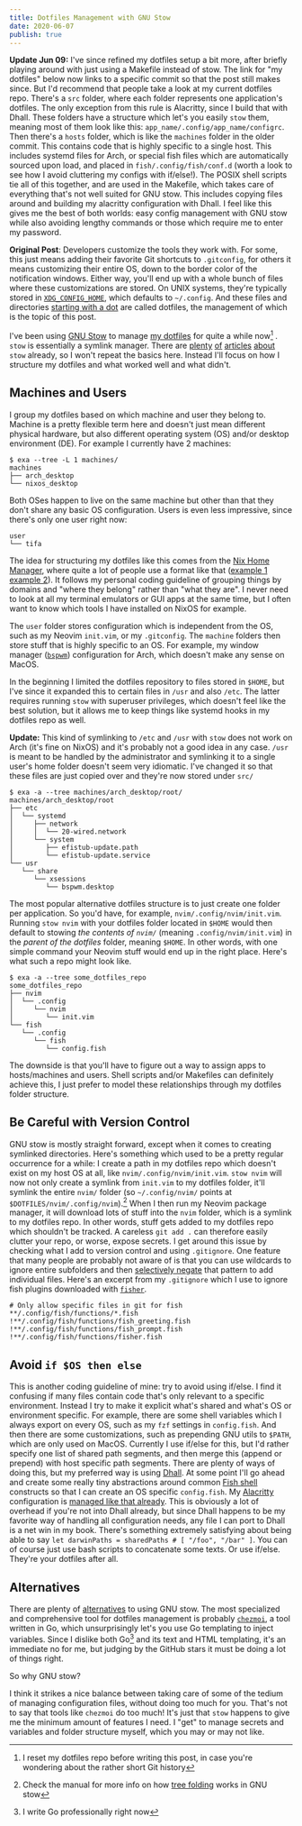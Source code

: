 ```yaml
---
title: Dotfiles Management with GNU Stow
date: 2020-06-07
publish: true
---
```


**Update Jun 09:** I've since refined my dotfiles setup a bit more, after briefly playing around with just using a Makefile instead of stow. The link for "my dotfiles" below now links to a specific commit so that the post still makes since. But I'd recommend that people take a look at my current dotfiles repo. There's a `src` folder, where each folder represents one application's dotfiles. The only exception from this rule is Alacritty, since I build that with Dhall. These folders have a structure which let's you easily `stow` them, meaning most of them look like this: `app_name/.config/app_name/configrc`. Then there's a `hosts` folder, which is like the `machines` folder in the older commit. This contains code that is highly specific to a single host. This includes systemd files for Arch, or special fish files which are automatically sourced upon load, and placed in `fish/.config/fish/conf.d` (worth a look to see how I avoid cluttering my configs with if/else!). The POSIX shell scripts tie all of this together, and are used in the Makefile, which takes care of everything that's not well suited for GNU stow. This includes copying files around and building my alacritty configuration with Dhall. I feel like this gives me the best of both worlds: easy config management with GNU stow while also avoiding lengthy commands or those which require me to enter my password.

**Original Post**: Developers customize the tools they work with. For some, this just means adding their favorite Git shortcuts to `.gitconfig`, for others it means customizing their entire OS, down to the border color of the notification windows. Either way, you'll end up with a whole bunch of files where these customizations are stored. On UNIX systems, they're typically stored in [`XDG_CONFIG_HOME`](https://specifications.freedesktop.org/basedir-spec/basedir-spec-latest.html), which defaults to `~/.config`. And these files and directories [starting with a dot](https://en.wikipedia.org/wiki/Hidden_file_and_hidden_directory#Unix_and_Unix-like_environments) are called dotfiles, the management of which is the topic of this post.

I've been using [GNU Stow](https://www.gnu.org/software/stow/) to manage [my dotfiles](https://github.com/cideM/dotfiles/tree/4c528c8c1a11b312e3e3a4db257ba2a231e5cfd4) for quite a while now[^1] . `stow` is essentially a symlink manager. There are [plenty](https://writingco.de/blog/how-i-manage-my-dotfiles-using-gnu-stow/) [of](https://alexpearce.me/2016/02/managing-dotfiles-with-stow/) [articles](https://medium.com/@waterkip/managing-my-dotfiles-with-gnu-stow-262d2540a866) [about](https://bastian.rieck.me/blog/posts/2019/dotfiles_stow/) `stow` already, so I won't repeat the basics here. Instead I'll focus on how I structure my dotfiles and what worked well and what didn't.

## Machines and Users

I group my dotfiles based on which machine and user they belong to. Machine is a pretty flexible term here and doesn't just mean different physical hardware, but also different operating system (OS) and/or desktop environment (DE). For example I currently have 2 machines:

```fish
$ exa --tree -L 1 machines/
machines
├── arch_desktop
└── nixos_desktop
```

Both OSes happen to live on the same machine but other than that they don't share any basic OS configuration. Users is even less impressive, since there's only one user right now:

```fish
user
└── tifa
```

The idea for structuring my dotfiles like this comes from the [Nix Home Manager](https://github.com/rycee/home-manager), where quite a lot of people use a format like that ([example 1](https://github.com/Xe/nixos-configs) [example 2](https://git.sr.ht/~vdemeester/home/tree/master/users)). It follows my personal coding guideline of grouping things by domains and "where they belong" rather than "what they are". I never need to look at all my terminal emulators or GUI apps at the same time, but I often want to know which tools I have installed on NixOS for example.

The `user` folder stores configuration which is independent from the OS, such as my Neovim `init.vim`, or my `.gitconfig`. The `machine` folders then store stuff that is highly specific to an OS. For example, my window manager ([`bspwm`](https://github.com/baskerville/bspwm)) configuration for Arch, which doesn't make any sense on MacOS.

In the beginning I limited the dotfiles repository to files stored in `$HOME`, but I've since it expanded this to certain files in `/usr` and also `/etc`. The latter requires running `stow` with superuser privileges, which doesn't feel like the best solution, but it allows me to keep things like systemd hooks in my dotfiles repo as well.

**Update:** This kind of symlinking to `/etc` and `/usr` with `stow` does not work on Arch (it's fine on NixOS) and it's probably not a good idea in any case. `/usr` is meant to be handled by the administrator and symlinking it to a single user's home folder doesn't seem very idiomatic. I've changed it so that these files are just copied over and they're now stored under `src/`

```fish
$ exa -a --tree machines/arch_desktop/root/
machines/arch_desktop/root
├── etc
│  └── systemd
│     ├── network
│     │  └── 20-wired.network
│     └── system
│        ├── efistub-update.path
│        └── efistub-update.service
└── usr
   └── share
      └── xsessions
         └── bspwm.desktop
```

The most popular alternative dotfiles structure is to just create one folder per application. So you'd have, for example, `nvim/.config/nvim/init.vim`. Running `stow nvim` with your dotfiles folder located in `$HOME` would then default to stowing _the contents of `nvim/`_ (meaning `.config/nvim/init.vim`) in the _parent of the dotfiles_ folder, meaning `$HOME`. In other words, with one simple command your Neovim stuff would end up in the right place. Here's what such a repo might look like. 

```fish
$ exa -a --tree some_dotfiles_repo
some_dotfiles_repo
├── nvim
│  └── .config
│     └── nvim
│        └── init.vim
└── fish
   └── .config
      └── fish
         └── config.fish
```

The downside is that you'll have to figure out a way to assign apps to hosts/machines and users. Shell scripts and/or Makefiles can definitely achieve this, I just prefer to model these relationships through my dotfiles folder structure.

## Be Careful with Version Control

GNU stow is mostly straight forward, except when it comes to creating symlinked directories. Here's something which used to be a pretty regular occurrence for a while: I create a path in my dotfiles repo which doesn't exist on my host OS at all, like `nvim/.config/nvim/init.vim`. `stow nvim` will now not only create a symlink from `init.vim` to my dotfiles folder, it'll symlink the entire `nvim/` folder (so `~/.config/nvim/` points at `$DOTFILES/nvim/.config/nvim`).[^3] When I then run my Neovim package manager, it will download lots of stuff into the `nvim` folder, which is a symlink to my dotfiles repo. In other words, stuff gets added to my dotfiles repo which shouldn't be tracked. A careless `git add .` can therefore easily clutter your repo, or worse, expose secrets. I get around this issue by checking what I add to version control and using `.gitignore`. One feature that many people are probably not aware of is that you can use wildcards to ignore entire subfolders and then [selectively negate](https://git-scm.com/docs/gitignore#_pattern_format) that pattern to add individual files. Here's an excerpt from my `.gitignore` which I use to ignore fish plugins downloaded with [`fisher`](https://github.com/jorgebucaran/fisher).

```text
# Only allow specific files in git for fish
**/.config/fish/functions/*.fish
!**/.config/fish/functions/fish_greeting.fish
!**/.config/fish/functions/fish_prompt.fish
!**/.config/fish/functions/fisher.fish
```

## Avoid `if $OS then else`

This is another coding guideline of mine: try to avoid using if/else. I find it confusing if many files contain code that's only relevant to a specific environment. Instead I try to make it explicit what's shared and what's OS or environment specific. For example, there are some shell variables which I always export on every OS, such as my `fzf` settings in `config.fish`. And then there are some customizations, such as prepending GNU utils to `$PATH`, which are only used on MacOS. Currently I use if/else for this, but I'd rather specify one list of shared path segments, and then merge this (append or prepend) with host specific path segments. There are plenty of ways of doing this, but my preferred way is using [Dhall](dhall-lang.org/). At some point I'll go ahead and create some really tiny abstractions around common [Fish shell](fishshell.com/) constructs so that I can create an OS specific `config.fish`. My [Alacritty](https://github.com/alacritty/alacritty) configuration is [managed like that already](https://github.com/cideM/dotfiles/blob/master/src/alacritty/nixos.dhall). This is obviously a lot of overhead if you're not into Dhall already, but since Dhall happens to be my favorite way of handling all configuration needs, any file I can port to Dhall is a net win in my book. There's something extremely satisfying about being able to say `let darwinPaths = sharedPaths # [ "/foo", "/bar" ]`. You can of course just use bash scripts to concatenate some texts. Or use if/else. They're your dotfiles after all.

## Alternatives

There are plenty of [alternatives](https://wiki.archlinux.org/index.php/Dotfiles) to using GNU stow. The most specialized and comprehensive tool for dotfiles management is probably [`chezmoi`](https://github.com/twpayne/chezmoi), a tool written in Go, which unsurprisingly let's you use Go templating to inject variables. Since I dislike both Go[^2] and its text and HTML templating, it's an immediate no for me, but judging by the GitHub stars it must be doing a lot of things right.

So why GNU stow?

I think it strikes a nice balance between taking care of some of the tedium of managing configuration files, without doing too much for you. That's not to say that tools like `chezmoi` do too much! It's just that `stow` happens to give me the minimum amount of features I need. I "get" to manage secrets and variables and folder structure myself, which you may or may not like.

[^1]: I reset my dotfiles repo before writing this post, in case you're wondering about the rather short Git history
[^2]: I write Go professionally right now
[^3]: Check the manual for more info on how [tree folding](https://www.gnu.org/software/stow/manual/stow.html#Tree-folding) works in GNU stow
